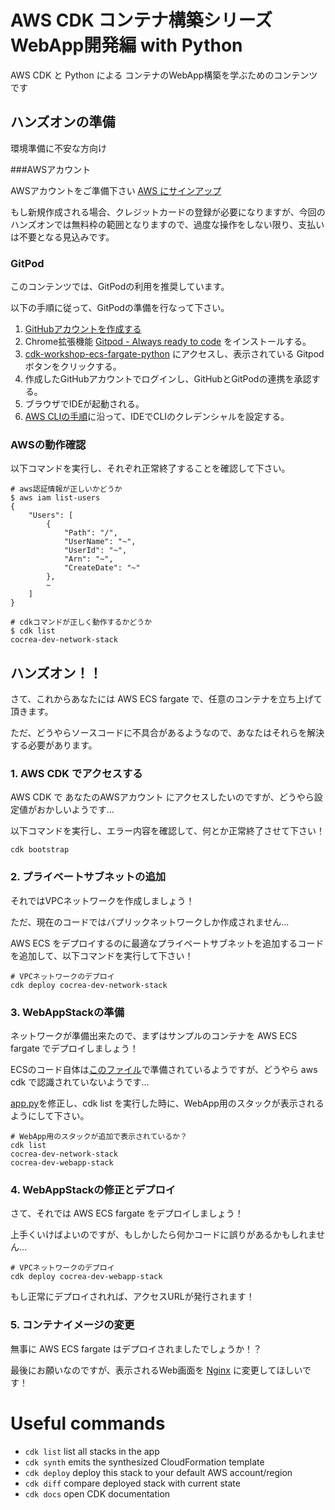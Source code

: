 
# AWS CDK コンテナ構築シリーズ WebApp開発編 with Python

AWS CDK と Python による コンテナのWebApp構築を学ぶためのコンテンツです

## ハンズオンの準備

環境準備に不安な方向け

###AWSアカウント

AWSアカウントをご準備下さい
[AWS にサインアップ](https://portal.aws.amazon.com/billing/signup?refid=ps_a134p000006gta5aae&trkcampaign=acq_paid_search_brand&redirect_url=https%3A%2F%2Faws.amazon.com%2Fregistration-confirmation&language=ja_jp#/start)

もし新規作成される場合、クレジットカードの登録が必要になりますが、今回のハンズオンでは無料枠の範囲となりますので、過度な操作をしない限り、支払いは不要となる見込みです。

### GitPod

このコンテンツでは、GitPodの利用を推奨しています。

以下の手順に従って、GitPodの準備を行なって下さい。

1. [GitHubアカウントを作成する](https://pengi-n.co.jp/blog/github-account/)
1. Chrome拡張機能 [Gitpod - Always ready to code](https://chrome.google.com/webstore/detail/gitpod-always-ready-to-co/dodmmooeoklaejobgleioelladacbeki) をインストールする。
1. [cdk-workshop-ecs-fargate-python](https://github.com/degiple/cdk-workshop-ecs-fargate-python) にアクセスし、表示されている Gitpod ボタンをクリックする。
1. 作成したGitHubアカウントでログインし、GitHubとGitPodの連携を承認する。
1. ブラウザでIDEが起動される。
1. [AWS CLIの手順](https://cdkworkshop.com/15-prerequisites/200-account.html)に沿って、IDEでCLIのクレデンシャルを設定する。


### AWSの動作確認

以下コマンドを実行し、それぞれ正常終了することを確認して下さい。

```shell
# aws認証情報が正しいかどうか
$ aws iam list-users
{
    "Users": [
        {
            "Path": "/",
            "UserName": "~",
            "UserId": "~",
            "Arn": "~",
            "CreateDate": "~"
        },
        ~
    ]
}

# cdkコマンドが正しく動作するかどうか
$ cdk list
cocrea-dev-network-stack
```

## ハンズオン！！

さて、これからあなたには AWS ECS fargate で、任意のコンテナを立ち上げて頂きます。

ただ、どうやらソースコードに不具合があるようなので、あなたはそれらを解決する必要があります。

### 1. AWS CDK でアクセスする

AWS CDK で あなたのAWSアカウント にアクセスしたいのですが、どうやら設定値がおかしいようです…

以下コマンドを実行し、エラー内容を確認して、何とか正常終了させて下さい！

```shell
cdk bootstrap
```

### 2. プライベートサブネットの追加

それではVPCネットワークを作成しましょう！

ただ、現在のコードではバプリックネットワークしか作成されません…

AWS ECS をデプロイするのに最適なプライベートサブネットを追加するコードを追加して、以下コマンドを実行して下さい！

```shell
# VPCネットワークのデプロイ
cdk deploy cocrea-dev-network-stack
```

### 3. WebAppStackの準備

ネットワークが準備出来たので、まずはサンプルのコンテナを AWS ECS fargate でデプロイしましょう！

ECSのコード自体は[このファイル](stacks/webapp.py)で準備されているようですが、どうやら aws cdk で認識されていないようです…

[app.py](app.py)を修正し、cdk list を実行した時に、WebApp用のスタックが表示されるようにして下さい。

```shell
# WebApp用のスタックが追加で表示されているか？
cdk list
cocrea-dev-network-stack
cocrea-dev-webapp-stack
```

### 4. WebAppStackの修正とデプロイ

さて、それでは AWS ECS fargate をデプロイしましょう！

上手くいけばよいのですが、もしかしたら何かコードに誤りがあるかもしれません…


```shell
# VPCネットワークのデプロイ
cdk deploy cocrea-dev-webapp-stack
```

もし正常にデプロイされれば、アクセスURLが発行されます！


###  5. コンテナイメージの変更

無事に AWS ECS fargate はデプロイされましたでしょうか！？

最後にお願いなのですが、表示されるWeb画面を [Nginx](https://www.nginx.co.jp/) に変更してほしいです！


# Useful commands

 * `cdk list`          list all stacks in the app
 * `cdk synth`       emits the synthesized CloudFormation template
 * `cdk deploy`      deploy this stack to your default AWS account/region
 * `cdk diff`        compare deployed stack with current state
 * `cdk docs`        open CDK documentation

